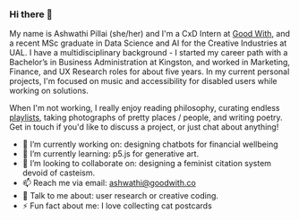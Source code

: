 ### Hi there 👋 

My name is Ashwathi Pillai (she/her) and I'm a CxD Intern at [Good With](https://goodwith.co/), and a recent MSc graduate in Data Science and AI for the Creative Industries at UAL. I have a multidisciplinary background - I started my career path with a Bachelor’s in Business Administration at Kingston, and worked in Marketing, Finance, and UX Research roles for about five years. In my current personal projects, I'm focused on music and accessibility for disabled users while working on solutions. 

When I'm not working, I really enjoy reading philosophy, curating endless [playlists](https://open.spotify.com/user/w7iydxkqga5ljab2c7smt3wic), taking photographs of pretty places / people, and writing poetry. Get in touch if you'd like to discuss a project, or just chat about anything! 



- 🔭 I’m currently working on: designing chatbots for financial wellbeing
- 🌱 I’m currently learning: p5.js for generative art. 
- 👯 I’m looking to collaborate on: designing a feminist citation system devoid of casteism. 
- 📫 Reach me via email: ashwathi@goodwith.co 
- 💬 Talk to me about: user research or creative coding. 
- ⚡ Fun fact about me: I love collecting cat postcards

<br />
